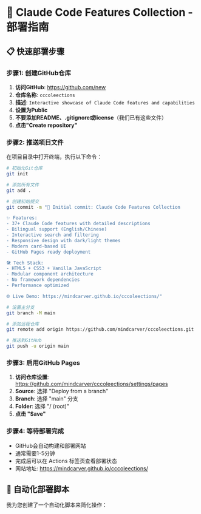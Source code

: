 # 🚀 Claude Code Features Collection - 部署指南

## 📋 快速部署步骤

### 步骤1: 创建GitHub仓库

1. **访问GitHub**: https://github.com/new
2. **仓库名称**: `cccoleections` 
3. **描述**: `Interactive showcase of Claude Code features and capabilities`
4. **设置为Public**
5. **不要添加README、.gitignore或license**（我们已有这些文件）
6. **点击"Create repository"**

### 步骤2: 推送项目文件

在项目目录中打开终端，执行以下命令：

```bash
# 初始化Git仓库
git init

# 添加所有文件
git add .

# 创建初始提交
git commit -m "🎉 Initial commit: Claude Code Features Collection

✨ Features:
- 37+ Claude Code features with detailed descriptions
- Bilingual support (English/Chinese)
- Interactive search and filtering
- Responsive design with dark/light themes
- Modern card-based UI
- GitHub Pages ready deployment

🛠️ Tech Stack:
- HTML5 + CSS3 + Vanilla JavaScript
- Modular component architecture
- No framework dependencies
- Performance optimized

🌐 Live Demo: https://mindcarver.github.io/cccoleections/"

# 设置主分支
git branch -M main

# 添加远程仓库
git remote add origin https://github.com/mindcarver/cccoleections.git

# 推送到GitHub
git push -u origin main
```

### 步骤3: 启用GitHub Pages

1. **访问仓库设置**: https://github.com/mindcarver/cccoleections/settings/pages
2. **Source**: 选择 "Deploy from a branch"
3. **Branch**: 选择 "main" 分支
4. **Folder**: 选择 "/ (root)"
5. **点击 "Save"**

### 步骤4: 等待部署完成

- GitHub会自动构建和部署网站
- 通常需要1-5分钟
- 完成后可以在 Actions 标签页查看部署状态
- 网站地址: https://mindcarver.github.io/cccoleections/

## 🔧 自动化部署脚本

我为您创建了一个自动化脚本来简化操作：